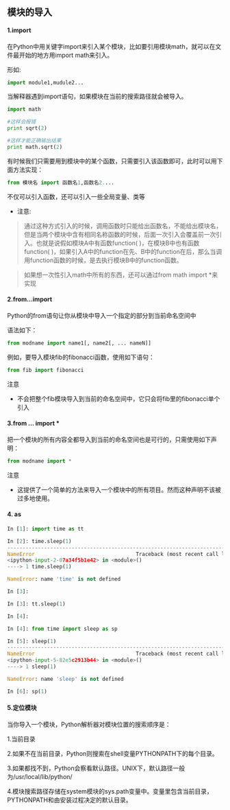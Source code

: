 ## 模块的导入
#### 1.import
在Python中用关键字import来引入某个模块，比如要引用模块math，就可以在文件最开始的地方用import math来引入。

形如:
```py
import module1,mudule2...
```
当解释器遇到import语句，如果模块在当前的搜索路径就会被导入。
```py
import math

#这样会报错
print sqrt(2)

#这样才能正确输出结果
print math.sqrt(2)
```

有时候我们只需要用到模块中的某个函数，只需要引入该函数即可，此时可以用下面方法实现：
```py
from 模块名 import 函数名1,函数名2....
```
不仅可以引入函数，还可以引入一些全局变量、类等

* 注意:

>   通过这种方式引入的时候，调用函数时只能给出函数名，不能给出模块名，但是当两个模块中含有相同名称函数的时候，后面一次引入会覆盖前一次引入。也就是说假如模块A中有函数function( )，在模块B中也有函数function( )，如果引入A中的function在先、B中的function在后，那么当调用function函数的时候，是去执行模块B中的function函数。

>   如果想一次性引入math中所有的东西，还可以通过from math import *来实现

#### 2.from…import
Python的from语句让你从模块中导入一个指定的部分到当前命名空间中

语法如下：
```py
from modname import name1[, name2[, ... nameN]]
```
例如，要导入模块fib的fibonacci函数，使用如下语句：
```py
from fib import fibonacci
```

注意

* 不会把整个fib模块导入到当前的命名空间中，它只会将fib里的fibonacci单个引入


#### 3.from … import *

把一个模块的所有内容全都导入到当前的命名空间也是可行的，只需使用如下声明：

```py
from modname import *
```
注意

* 这提供了一个简单的方法来导入一个模块中的所有项目。然而这种声明不该被过多地使用。

#### 4. as

```py
In [1]: import time as tt

In [2]: time.sleep(1)
---------------------------------------------------------------------------
NameError                                 Traceback (most recent call last)
<ipython-input-2-07a34f5b1e42> in <module>()
----> 1 time.sleep(1)

NameError: name 'time' is not defined

In [3]: 

In [3]: tt.sleep(1)

In [4]: 

In [4]: from time import sleep as sp

In [5]: sleep(1)
---------------------------------------------------------------------------
NameError                                 Traceback (most recent call last)
<ipython-input-5-82e5c2913b44> in <module>()
----> 1 sleep(1)

NameError: name 'sleep' is not defined

In [6]: sp(1)

```
#### 5.定位模块

当你导入一个模块，Python解析器对模块位置的搜索顺序是：

1.当前目录

2.如果不在当前目录，Python则搜索在shell变量PYTHONPATH下的每个目录。

3.如果都找不到，Python会察看默认路径。UNIX下，默认路径一般为/usr/local/lib/python/

4.模块搜索路径存储在system模块的sys.path变量中。变量里包含当前目录，PYTHONPATH和由安装过程决定的默认目录。

